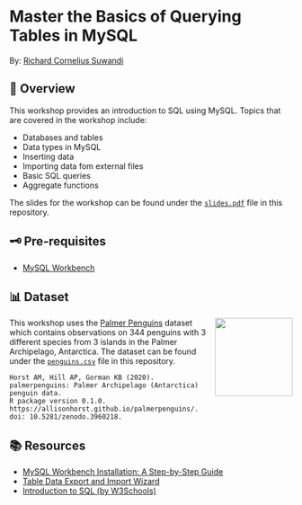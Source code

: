 # Master the Basics of Querying Tables in MySQL
By: [Richard Cornelius Suwandi](https://richardcsuwandi.github.io/)

## 📜 Overview
This workshop provides an introduction to SQL using MySQL. Topics that are covered in the workshop include:
- Databases and tables
- Data types in MySQL
- Inserting data
- Importing data fom external files
- Basic SQL queries 
- Aggregate functions

The slides for the workshop can be found under the [`slides.pdf`](https://github.com/richardcsuwandi/sql-workshop/blob/main/slides.pdf) file in this repository.

## 🗝 Pre-requisites
- [MySQL Workbench](https://dev.mysql.com/downloads/workbench/)

## 📊 Dataset
<img src='https://allisonhorst.github.io/palmerpenguins/reference/figures/logo.png' align="right" height="138.5" />

This workshop uses the [Palmer Penguins](https://allisonhorst.github.io/palmerpenguins/) dataset which contains
observations on 344 penguins with 3 different species from 3 islands in the Palmer Archipelago, Antarctica.
The dataset can be found under the [`penguins.csv`](https://github.com/richardcsuwandi/sql-workshop/blob/main/penguins.csv) file in this repository.  

```
Horst AM, Hill AP, Gorman KB (2020). palmerpenguins: Palmer Archipelago (Antarctica) penguin data. 
R package version 0.1.0. https://allisonhorst.github.io/palmerpenguins/. doi: 10.5281/zenodo.3960218.
```

## 📚 Resources
- [MySQL Workbench Installation: A Step-by-Step Guide](https://www.simplilearn.com/tutorials/mysql-tutorial/mysql-workbench-installation)
- [Table Data Export and Import Wizard](https://dev.mysql.com/doc/workbench/en/wb-admin-export-import-table.html)
- [Introduction to SQL (by W3Schools)](https://www.w3schools.com/sql/sql_intro.asp)

